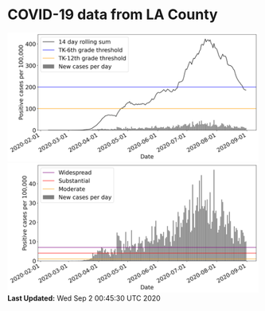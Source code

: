 # COVID-19 data from LA County
![image1](plots/graph.png)
![image2](plots/classification.png)
**Last Updated:** Wed Sep  2 00:45:30 UTC 2020